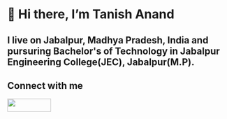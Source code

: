  #  👋 Hi there, I’m Tanish Anand
## I live on Jabalpur, Madhya Pradesh, India and pursuring Bachelor's of Technology in Jabalpur Engineering College(JEC), Jabalpur(M.P).

## Connect with me
<a href="https://www.linkedin.com/in/ta10x11" target="_blank"><img align="center" src="https://github-production-user-asset-6210df.s3.amazonaws.com/137398377/248024169-13674525-73cd-4429-96b5-459ddf723a59.jpg" height="30px" width="100px"/></a>
